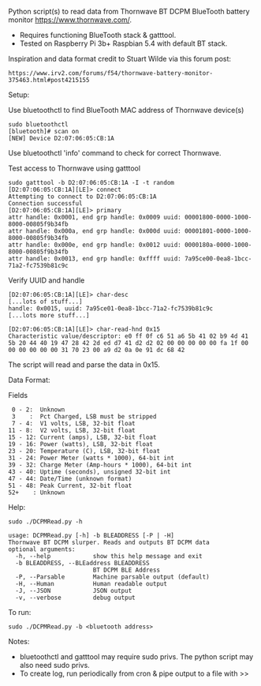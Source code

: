 Python script(s) to read data from Thornwave BT DCPM BlueTooth battery monitor <https://www.thornwave.com/>.

  * Requires functioning BlueTooth stack & gatttool.
  * Tested on Raspberry Pi 3b+ Raspbian 5.4 with default BT stack.

Inspiration and data format credit to Stuart Wilde via this forum post:

    https://www.irv2.com/forums/f54/thornwave-battery-monitor-375463.html#post4215155

Setup:

Use bluetoothctl to find BlueTooth MAC address of Thornwave device(s)
  
    sudo bluetoothctl
    [bluetooth]# scan on
    [NEW] Device D2:07:06:05:CB:1A
    
  Use bluetoothctl 'info' command to check for correct Thornwave.

  Test access to Thornwave using gatttool 

    sudo gatttool -b D2:07:06:05:CB:1A -I -t random
    [D2:07:06:05:CB:1A][LE]> connect
    Attempting to connect to D2:07:06:05:CB:1A
    Connection successful
    [D2:07:06:05:CB:1A][LE]> primary
    attr handle: 0x0001, end grp handle: 0x0009 uuid: 00001800-0000-1000-8000-00805f9b34fb
    attr handle: 0x000a, end grp handle: 0x000d uuid: 00001801-0000-1000-8000-00805f9b34fb
    attr handle: 0x000e, end grp handle: 0x0012 uuid: 0000180a-0000-1000-8000-00805f9b34fb
    attr handle: 0x0013, end grp handle: 0xffff uuid: 7a95ce00-0ea8-1bcc-71a2-fc7539b81c9c

  Verify UUID and handle

    [D2:07:06:05:CB:1A][LE]> char-desc
    [...lots of stuff...]
    handle: 0x0015, uuid: 7a95ce01-0ea8-1bcc-71a2-fc7539b81c9c
    [...lots more stuff...]

    [D2:07:06:05:CB:1A][LE]> char-read-hnd 0x15
    Characteristic value/descriptor: e0 ff 0f c6 51 a6 5b 41 02 b9 4d 41 5b 20 44 40 19 47 28 42 2d ed d7 41 d2 d2 02 00 00 00 00 00 fa 1f 00 00 00 00 00 00 31 70 23 00 a9 d2 0a 0e 91 dc 68 42

  The script will read and parse the data in 0x15.

Data Format:

  Fields
  
     0 - 2:  Unknown
     3    :  Pct Charged, LSB must be stripped
     7 - 4:  V1 volts, LSB, 32-bit float
    11 - 8:  V2 volts, LSB, 32-bit float
    15 - 12: Current (amps), LSB, 32-bit float
    19 - 16: Power (watts), LSB, 32-bit float
    23 - 20: Temperature (C), LSB, 32-bit float
    31 - 24: Power Meter (watts * 1000), 64-bit int
    39 - 32: Charge Meter (Amp-hours * 1000), 64-bit int
    43 - 40: Uptime (seconds), unsigned 32-bit int
    47 - 44: Date/Time (unknown format)
    51 - 48: Peak Current, 32-bit float
    52+    : Unknown

Help:

    sudo ./DCPMRead.py -h
    
    usage: DCPMRead.py [-h] -b BLEADDRESS [-P | -H]
    Thornwave BT DCPM slurper. Reads and outputs BT DCPM data
    optional arguments:
      -h, --help            show this help message and exit
      -b BLEADDRESS, --BLEaddress BLEADDRESS
                            BT DCPM BLE Address
      -P, --Parsable        Machine parsable output (default)
      -H, --Human           Human readable output
      -J, --JSON            JSON output
      -v, --verbose         debug output

To run:

    sudo ./DCPMRead.py -b <bluetooth address>

Notes:

  * bluetoothctl and gatttool may require sudo privs. The python script may also need sudo privs.
  * To create log, run periodically from cron & pipe output to a file with >>

